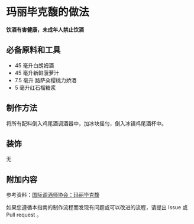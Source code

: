 
# 玛丽毕克馥的做法

**饮酒有害健康，未成年人禁止饮酒**

## 必备原料和工具

- 45 毫升白朗姆酒
- 45 毫升新鲜菠萝汁
- 7.5 毫升 路萨朵樱桃力娇酒
- 5 毫升红石榴糖浆


## 制作方法

将所有配料倒入鸡尾酒调酒器中，加冰块摇匀，倒入冰镇鸡尾酒杯中。

## 装饰

无

## 附加内容

参考资料：[国际调酒师协会：玛丽毕克馥](https://iba-world.com/mary-pickford/)

如果您遵循本指南的制作流程而发现有问题或可以改进的流程，请提出 Issue 或 Pull request 。
